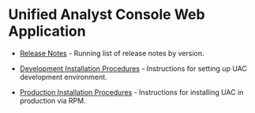 Unified Analyst Console Web Application
=======================================

- [Release Notes](./wiki/Release-Notes) - Running list of release notes by version.

- [Development Installation Procedures](./docs/development.md) - Instructions for setting up UAC development environment.

- [Production Installation Procedures](./docs/production.md) - Instructions for installing UAC in production via RPM.
